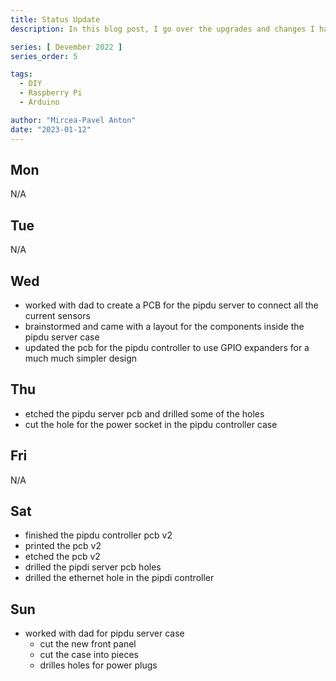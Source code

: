 ```yaml
---
title: Status Update
description: In this blog post, I go over the upgrades and changes I have planned for my homelab in the coming year.

series: [ Devember 2022 ]
series_order: 5

tags:
  - DIY
  - Raspberry Pi
  - Arduino

author: "Mircea-Pavel Anton"
date: "2023-01-12"
---
```


## Mon

N/A

## Tue

N/A

## Wed

- worked with dad to create a PCB for the pipdu server to connect all the current sensors
- brainstormed and came with a layout for the components inside the pipdu server case
- updated the pcb for the pipdu controller to use GPIO expanders for a much much simpler design

## Thu

- etched the pipdu server pcb and drilled some of the holes
- cut the hole for the power socket in the pipdu controller case

## Fri

N/A

## Sat

- finished the pipdu controller pcb v2
- printed the pcb v2
- etched the pcb v2
- drilled the pipdi server pcb holes
- drilled the ethernet hole in the pipdi controller

## Sun

- worked with dad for pipdu server case
  - cut the new front panel
  - cut the case into pieces
  - drilles holes for power plugs
